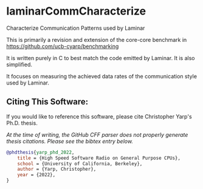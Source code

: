 # laminarCommCharacterize
Characterize Communication Patterns used by Laminar

This is primarily a revision and extension of the core-core benchmark in https://github.com/ucb-cyarp/benchmarking

It is written purely in C to best match the code emitted by Laminar.  It is also simplified.

It focuses on measuring the achieved data rates of the communication style used by Laminar.

## Citing This Software:
If you would like to reference this software, please cite Christopher Yarp's Ph.D. thesis.

*At the time of writing, the GitHub CFF parser does not properly generate thesis citations.  Please see the bibtex entry below.*

```bibtex
@phdthesis{yarp_phd_2022,
	title = {High Speed Software Radio on General Purpose CPUs},
	school = {University of California, Berkeley},
	author = {Yarp, Christopher},
	year = {2022},
}
```
